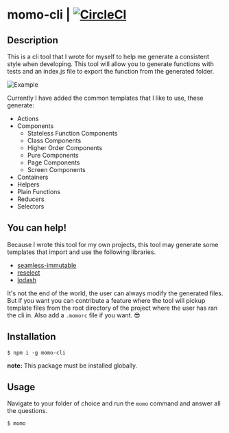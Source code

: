 # momo-cli | [![CircleCI](https://circleci.com/gh/Fried-Chicken/momo-cli.svg?style=svg&circle-token=f4e5abd60120ee95e7f44614e2bd645286604a0c)](https://circleci.com/gh/Fried-Chicken/momo-cli)

## Description
This is a cli tool that I wrote for myself to help me generate a consistent style when developing. This tool will allow you to generate functions with tests and an index.js file to export the function from the generated folder.

![Example](./docs/example.gif)

Currently I have added the common templates that I like to use, these generate:
  * Actions
  * Components
    * Stateless Function Components
    * Class Components
    * Higher Order Components
    * Pure Components
    * Page Components
    * Screen Components
  * Containers
  * Helpers
  * Plain Functions
  * Reducers
  * Selectors


## You can help!
Because I wrote this tool for my own projects, this tool may generate some templates that import and use the following libraries.
* [seamless-immutable](https://github.com/rtfeldman/seamless-immutable)
* [reselect](https://github.com/reduxjs/reselect)
* [lodash](https://github.com/lodash/lodash)

It's not the end of the world, the user can always modify the generated files. But if you want you can contribute a feature where the tool will pickup template files from the root directory of the project where the user has ran the cli in. Also add a `.momorc` file if you want. 😎

## Installation
```
$ npm i -g momo-cli
```
**note:** This package must be installed globally.

## Usage
Navigate to your folder of choice and run the `momo` command and answer all the questions.
```
$ momo
```
